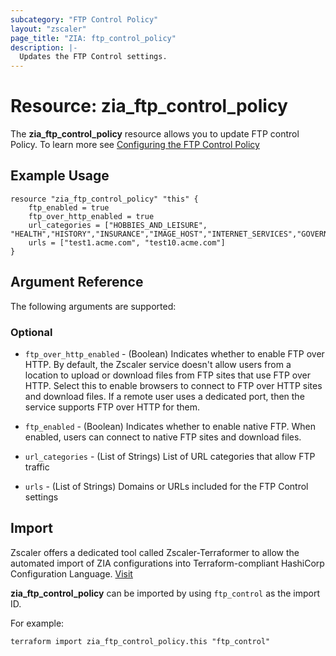 ```yaml
---
subcategory: "FTP Control Policy"
layout: "zscaler"
page_title: "ZIA: ftp_control_policy"
description: |-
  Updates the FTP Control settings.
---
```


# Resource: zia_ftp_control_policy

The **zia_ftp_control_policy** resource allows you to update FTP control Policy. To learn more see [Configuring the FTP Control Policy](https://help.zscaler.com/zia/configuring-ftp-control-policy)

## Example Usage

```hcl
resource "zia_ftp_control_policy" "this" {
    ftp_enabled = true
    ftp_over_http_enabled = true
    url_categories = ["HOBBIES_AND_LEISURE", "HEALTH","HISTORY","INSURANCE","IMAGE_HOST","INTERNET_SERVICES","GOVERNMENT"]
    urls = ["test1.acme.com", "test10.acme.com"]
}
```

## Argument Reference

The following arguments are supported:

### Optional

* `ftp_over_http_enabled` - (Boolean) Indicates whether to enable FTP over HTTP. By default, the Zscaler service doesn't allow users from a location to upload or download files from FTP sites that use FTP over HTTP. Select this to enable browsers to connect to FTP over HTTP sites and download files. If a remote user uses a dedicated port, then the service supports FTP over HTTP for them.
* `ftp_enabled` - (Boolean) Indicates whether to enable native FTP. When enabled, users can connect to native FTP sites and download files.

* `url_categories` - (List of Strings) List of URL categories that allow FTP traffic
* `urls` - (List of Strings) Domains or URLs included for the FTP Control settings

## Import

Zscaler offers a dedicated tool called Zscaler-Terraformer to allow the automated import of ZIA configurations into Terraform-compliant HashiCorp Configuration Language.
[Visit](https://github.com/zscaler/zscaler-terraformer)

**zia_ftp_control_policy** can be imported by using `ftp_control` as the import ID.

For example:

```shell
terraform import zia_ftp_control_policy.this "ftp_control"
```
